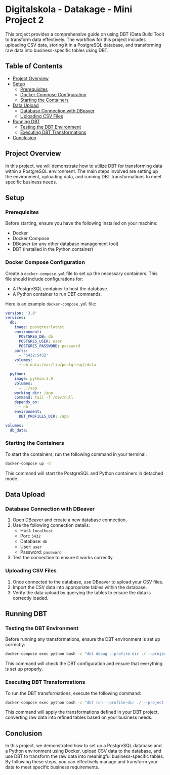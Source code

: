 # Digitalskola - Datakage - Mini Project 2

This project provides a comprehensive guide on using DBT (Data Build Tool) to transform data effectively. The workflow for this project includes uploading CSV data, storing it in a PostgreSQL database, and transforming raw data into business-specific tables using DBT.

## Table of Contents
- [Project Overview](#project-overview)
- [Setup](#setup)
  - [Prerequisites](#prerequisites)
  - [Docker Compose Configuration](#docker-compose-configuration)
  - [Starting the Containers](#starting-the-containers)
- [Data Upload](#data-upload)
  - [Database Connection with DBeaver](#database-connection-with-dbeaver)
  - [Uploading CSV Files](#uploading-csv-files)
- [Running DBT](#running-dbt)
  - [Testing the DBT Environment](#testing-the-dbt-environment)
  - [Executing DBT Transformations](#executing-dbt-transformations)
- [Conclusion](#conclusion)

## Project Overview

In this project, we will demonstrate how to utilize DBT for transforming data within a PostgreSQL environment. The main steps involved are setting up the environment, uploading data, and running DBT transformations to meet specific business needs.

## Setup

### Prerequisites

Before starting, ensure you have the following installed on your machine:
- Docker
- Docker Compose
- DBeaver (or any other database management tool)
- DBT (installed in the Python container)

### Docker Compose Configuration

Create a `docker-compose.yml` file to set up the necessary containers. This file should include configurations for:
- A PostgreSQL container to host the database.
- A Python container to run DBT commands.

Here is an example `docker-compose.yml` file:

```yaml
version: '3.8'
services:
  db:
    image: postgres:latest
    environment:
      POSTGRES_DB: db
      POSTGRES_USER: user
      POSTGRES_PASSWORD: password
    ports:
      - "5432:5432"
    volumes:
      - db_data:/var/lib/postgresql/data

  python:
    image: python:3.9
    volumes:
      - .:/app
    working_dir: /app
    command: tail -f /dev/null
    depends_on:
      - db
    environment:
      DBT_PROFILES_DIR: /app

volumes:
  db_data:
```

### Starting the Containers

To start the containers, run the following command in your terminal:

```sh
docker-compose up -d
```

This command will start the PostgreSQL and Python containers in detached mode.

## Data Upload

### Database Connection with DBeaver

1. Open DBeaver and create a new database connection.
2. Use the following connection details:
   - Host: `localhost`
   - Port: `5432`
   - Database: `db`
   - User: `user`
   - Password: `password`
3. Test the connection to ensure it works correctly.

### Uploading CSV Files

1. Once connected to the database, use DBeaver to upload your CSV files.
2. Import the CSV data into appropriate tables within the database.
3. Verify the data upload by querying the tables to ensure the data is correctly loaded.

## Running DBT

### Testing the DBT Environment

Before running any transformations, ensure the DBT environment is set up correctly:

```sh
docker-compose exec python bash -c "dbt debug --profile-dir ./ --project-dir ./"
```

This command will check the DBT configuration and ensure that everything is set up properly.

### Executing DBT Transformations

To run the DBT transformations, execute the following command:

```sh
docker-compose exec python bash -c "dbt run --profile-dir ./ --project-dir ./"
```

This command will apply the transformations defined in your DBT project, converting raw data into refined tables based on your business needs.

## Conclusion

In this project, we demonstrated how to set up a PostgreSQL database and a Python environment using Docker, upload CSV data to the database, and use DBT to transform the raw data into meaningful business-specific tables. By following these steps, you can effectively manage and transform your data to meet specific business requirements.
